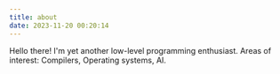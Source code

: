```yaml
---
title: about
date: 2023-11-20 00:20:14
---
```

Hello there! I'm yet another low-level programming enthusiast.
Areas of interest: Compilers, Operating systems, AI.

<!-- {% pdf Resume.pdf %} --> 
